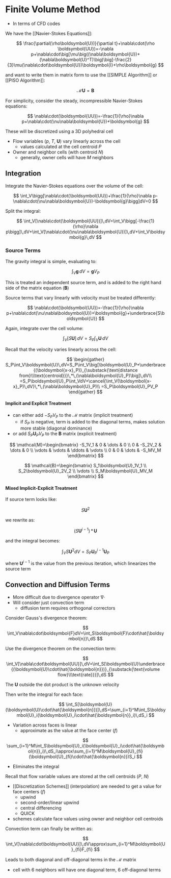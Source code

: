 # Finite Volume Method

- In terms of CFD codes

We have the [[Navier-Stokes Equations]]:

$$
\frac{\partial(\rho\boldsymbol{U})}{\partial t}+\nabla\cdot(\rho \boldsymbol{UU})=-\nabla p+\nabla\cdot\big[\mu\big((\nabla\boldsymbol{U})+(\nabla\boldsymbol{U}^T)\big)\big]-\frac{2}{3}\mu(\nabla\cdot\boldsymbol{U})\boldsymbol{I}+\rho\boldsymbol{g}
$$

and want to write them in matrix form to use the [[SIMPLE Algorithm]] or [[PISO Algorithm]]:

$$
\mathcal{M}\boldsymbol{U}=\boldsymbol{B}
$$

For simplicity, consider the steady, incompressible Navier-Stokes equations:

$$
\nabla\cdot(\boldsymbol{UU})=-\frac{1}{\rho}\nabla p+\nabla\cdot(\nu\nabla\boldsymbol{U})+\boldsymbol{g}
$$

These will be discretized using a 3D polyhedral cell
- Flow variables ($p$, $T$, $\boldsymbol{U}$) vary  linearly across the cell
	- values calculated at the cell centroid $P$
- Owner and neighbor cells (with centroid $N$)
	- generally, owner cells will have $M$ neighbors
## Integration

Integrate the Navier-Stokes equations over the volume of the cell:

$$
\int_V\bigg[\nabla\cdot(\boldsymbol{UU})+\frac{1}{\rho}\nabla p-\nabla\cdot(\nu\nabla\boldsymbol{U})-\boldsymbol{g}\bigg]dV=0
$$

Split the integral:

$$
\int_V[\nabla\cdot(\boldsymbol{UU})]\,dV=\int_V\bigg[-\frac{1}{\rho}\nabla p\bigg]\,dV+\int_V[\nabla\cdot(\nu\nabla\boldsymbol{U})]\,dV+\int_V\boldsymbol{g}\,dV
$$

### Source Terms

The gravity integral is simple, evaluating to:

$$
\int_V\boldsymbol{g}\,dV=\boldsymbol{g}V_P
$$

This is treated an independent source term, and is added to the right hand side of the matrix equation ($\boldsymbol{B}$)

Source terms that vary linearly with velocity must be treated differently:

$$
\nabla\cdot(\boldsymbol{UU})=-\frac{1}{\rho}\nabla p+\nabla\cdot(\nu\nabla\boldsymbol{U})+\boldsymbol{g}+\underbrace{S\boldsymbol{U}}
$$

Again, integrate over the cell volume:

$$
\int_V[S\boldsymbol{U}]\,dV=S_P\int_V\boldsymbol{U}\,dV
$$

Recall that the velocity varies linearly across the cell:

$$
\begin{gather}
S_P\int_V\boldsymbol{U}\,dV=S_P\int_V\big[\boldsymbol{U}_P+\underbrace{(\boldsymbol{x-x}_P)}_{\substack{\text{distance from}\\\text{centroid}}}\,*\,(\nabla\boldsymbol{U}_P)\big]\,dV\\
=S_P\boldsymbol{U}_P\int_VdV+\cancel{\int_V(\boldsymbol{x-x}_P)\,dV}\,*\,(\nabla\boldsymbol{U}_P)\\
=S_P\boldsymbol{U}_PV_P
\end{gather}
$$

####  Implicit and Explicit Treatment

- can either add $-S_PV_P$ to the $\mathcal{M}$ matrix (implicit treatment)
	-  if $S_P$ is negative, term is added to the diagonal terms, makes solution more stable (diagonal dominance)
- or add $S_P\boldsymbol{U}_PV_P$ to the $\boldsymbol{B}$ matrix (explicit treatment)

$$
\mathcal{M}=\begin{bmatrix}
-S_1V_1 & 0 & \dots & 0 \\
0 & -S_2V_2 & \dots & 0 \\
\vdots & \vdots & \ddots & \vdots \\
0 & 0 & \dots & -S_MV_M
\end{bmatrix}
$$

$$
\mathcal{B}=\begin{bmatrix}
S_1\boldsymbol{U}_1V_1 \\ S_2\boldsymbol{U}_2V_2 \\
\vdots \\ S_M\boldsymbol{U}_MV_M
\end{bmatrix}
$$

#### Mixed Implicit-Explicit Treatment

If source term looks like:

$$
S\boldsymbol{U}^2
$$

we rewrite as:

$$
(S\boldsymbol{U}^{i-1})\,*\,\boldsymbol{U}
$$

and the integral becomes:

$$
\int_VS\boldsymbol{U}^2dV=S_P\boldsymbol{U}_P^{i-1}\boldsymbol{U}_P
$$

where $\boldsymbol{U}^{i-1}$ is the value from the previous iteration, which linearizes the source term

## Convection and Diffusion Terms

- More difficult due to divergence operator $\nabla\cdot$
- Will consider just convection term
	- diffusion term requires orthogonal correctors

Consider Gauss's divergence theorem:

$$
\int_V\nabla\cdot\boldsymbol{F}dV=\int_S\boldsymbol{F}\cdot\hat{\boldsymbol{n}}\,dS
$$

Use the divergence theorem on the convection term:

$$
\int_V[\nabla\cdot\boldsymbol{UU}]\,dV=\int_S[\boldsymbol{U}\underbrace{(\boldsymbol{U}\cdot\hat{\boldsymbol{n}})}_{\substack{\text{volume flow}\\\text{rate}}}]\,dS
$$

The $\boldsymbol{U}$ outside the dot product is the unknown velocity

Then write the integral for each face:

$$
\int_S[\boldsymbol{U}(\boldsymbol{U}\cdot\hat{\boldsymbol{n}})]\,dS=\sum_{i=1}^M\int_S\boldsymbol{U}_i(\boldsymbol{U}_i\cdot\hat{\boldsymbol{n}}_i)\,dS_i
$$

- Variation across faces is linear
	- approximate as the value at the face center ($f$)
	
$$
\sum_{i=1}^M\int_S\boldsymbol{U}_i(\boldsymbol{U}_i\cdot\hat{\boldsymbol{n}}_i)\,dS_i\approx\sum_{i=1}^M\boldsymbol{U}_{fi}(\boldsymbol{U}_{fi}\cdot\hat{\boldsymbol{n}})S_i
$$

- Eliminates the integral

Recall that flow variable values are stored at the cell centroids ($P$, $N$)
- [[Discretization Schemes]] (interpolation) are needed to get a value for face centers ($f$)
	- upwind
	- second-order/linear upwind
	- central differencing
	- QUICK
- schemes calculate face values using owner and neighbor cell centroids

Convection term can finally be written as:

$$
\int_V[\nabla\cdot\boldsymbol{UU}]\,dV\approx\sum_{i=1}^M\boldsymbol{U}_{fi}F_{fi}
$$

Leads to both diagonal and off-diagonal terms in the $\mathcal{M}$ matrix
- cell with 6 neighbors will have one diagonal term, 6 off-diagonal terms
